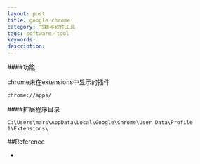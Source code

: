 ```yaml
---
layout: post
title: google chrome
category: 书籍与软件工具
tags: software／tool
keywords: 
description: 
---
```


####功能

chrome未在extensions中显示的插件 
```
chrome://apps/
```

####扩展程序目录

```
C:\Users\mars\AppData\Local\Google\Chrome\User Data\Profile 1\Extensions\
```

##Reference

* 